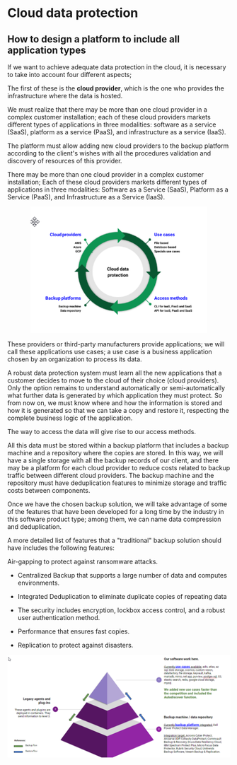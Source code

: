 # Cloud data protection


## How to design a platform to include all application types

If we want to achieve adequate data protection in the cloud, it is necessary to take into account four different aspects; 

The first of these is the **cloud provider**, which is the one who provides the infrastructure where the data is hosted. 

We must realize that there may be more than one cloud provider in a complex customer installation; each of these cloud providers markets different types of applications in three modalities: software as a service (SaaS), platform as a service (PaaS), and infrastructure as a service (IaaS).

The platform must allow adding new cloud providers to the backup platform according to the client's wishes with all the procedures validation and discovery of resources of this provider.

There may be more than one cloud provider in a complex customer installation; Each of these cloud providers markets different types of applications in three modalities: Software as a Service (SaaS), Platform as a Service (PaaS), and Infrastructure as a Service (IaaS). 

<p align="center">
<img src=".img/Platform design guidelines.png" alt="Platform design guidelines" width="400">
</p>

These providers or third-party manufacturers provide applications;  we will call these applications use cases; a use case is a  business application chosen by an organization to process its data. 

A robust data protection system must learn all the new applications that a customer decides to move to the cloud of their choice (cloud providers). Only the option remains to understand automatically or semi-automatically what further data is generated by which application they must protect. So from now on, we must know where and how the information is stored and how it is generated so that we can take a copy and restore it, respecting the complete business logic of the application.

The way to access the data will give rise to our access methods.

All this data must be stored within a backup platform that includes a backup machine and a repository where the copies are stored. In this way, we will have a single storage with all the backup records of our client, and there may be a platform for each cloud provider to reduce costs related to backup traffic between different cloud providers. The backup machine and the repository must have deduplication features to minimize storage and traffic costs between components.

Once we have the chosen backup solution, we will take advantage of some of the features that have been developed for a long time by the industry in this software product type; among them, we can name data compression and deduplication. 

A more detailed list of features that a "traditional" backup solution should have includes the following features:


Air-gapping to protect against ransomware attacks.

- Centralized Backup that supports a large number of data and computes environments.

- Integrated Deduplication to eliminate duplicate copies of repeating data

- The security includes encryption, lockbox access control, and a robust user authentication method.

- Performance that ensures fast copies.

- Replication to protect against disasters.


<p align="center">
<img src=".img/How to solve it.png" alt="How to solve it" width="1200">
</p>

